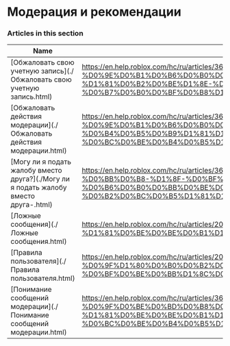 # Модерация и рекомендации  
### Articles in this section
Name|URL
-|-
[Обжаловать свою учетную запись](./Обжаловать свою учетную запись.html) |https://en.help.roblox.com/hc/ru/articles/360000245263-%D0%9E%D0%B1%D0%B6%D0%B0%D0%BB%D0%BE%D0%B2%D0%B0%D1%82%D1%8C-%D1%81%D0%B2%D0%BE%D1%8E-%D1%83%D1%87%D0%B5%D1%82%D0%BD%D1%83%D1%8E-%D0%B7%D0%B0%D0%BF%D0%B8%D1%81%D1%8C-
[Обжаловать действия модерации](./Обжаловать действия модерации.html) |https://en.help.roblox.com/hc/ru/articles/360000272703-%D0%9E%D0%B1%D0%B6%D0%B0%D0%BB%D0%BE%D0%B2%D0%B0%D1%82%D1%8C-%D0%B4%D0%B5%D0%B9%D1%81%D1%82%D0%B2%D0%B8%D1%8F-%D0%BC%D0%BE%D0%B4%D0%B5%D1%80%D0%B0%D1%86%D0%B8%D0%B8
[Могу ли я подать жалобу вместо друга?](./Могу ли я подать жалобу вместо друга-.html) |https://en.help.roblox.com/hc/ru/articles/360000240183-%D0%9C%D0%BE%D0%B3%D1%83-%D0%BB%D0%B8-%D1%8F-%D0%BF%D0%BE%D0%B4%D0%B0%D1%82%D1%8C-%D0%B6%D0%B0%D0%BB%D0%BE%D0%B1%D1%83-%D0%B2%D0%BC%D0%B5%D1%81%D1%82%D0%BE-%D0%B4%D1%80%D1%83%D0%B3%D0%B0-
[Ложные сообщения](./Ложные сообщения.html) |https://en.help.roblox.com/hc/ru/articles/203312470-%D0%9B%D0%BE%D0%B6%D0%BD%D1%8B%D0%B5-%D1%81%D0%BE%D0%BE%D0%B1%D1%89%D0%B5%D0%BD%D0%B8%D1%8F
[Правила пользователя](./Правила пользователя.html) |https://en.help.roblox.com/hc/ru/articles/203312500-%D0%9F%D1%80%D0%B0%D0%B2%D0%B8%D0%BB%D0%B0-%D0%BF%D0%BE%D0%BB%D1%8C%D0%B7%D0%BE%D0%B2%D0%B0%D1%82%D0%B5%D0%BB%D1%8F
[Понимание сообщений модерации](./Понимание сообщений модерации.html) |https://en.help.roblox.com/hc/ru/articles/360020870412-%D0%9F%D0%BE%D0%BD%D0%B8%D0%BC%D0%B0%D0%BD%D0%B8%D0%B5-%D1%81%D0%BE%D0%BE%D0%B1%D1%89%D0%B5%D0%BD%D0%B8%D0%B9-%D0%BC%D0%BE%D0%B4%D0%B5%D1%80%D0%B0%D1%86%D0%B8%D0%B8